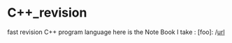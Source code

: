 # C++_revision
fast revision C++ program language
here is the Note Book I take : [foo]: /[url](https://1drv.ms/o/s!AoFQI0SCfL97uEi9SZ_vVZrOCwO6?e=qAZ0fh)
